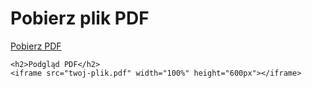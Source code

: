 <!DOCTYPE html>
<html lang="pl">
<head>
    <meta charset="UTF-8">
    <meta name="viewport" content="width=device-width, initial-scale=1.0">
    <title>Plik PDF</title>
</head>
<body>
    <h1>Pobierz plik PDF</h1>
    <a href="twoj-plik.pdf" download>Pobierz PDF</a>

    <h2>Podgląd PDF</h2>
    <iframe src="twoj-plik.pdf" width="100%" height="600px"></iframe>
</body>
</htmlfile:///C:/Users/Krystian/Desktop/325%2019.12.2023(2).pdf>
